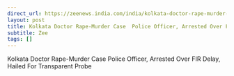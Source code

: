 ```yaml
---
direct_url: https://zeenews.india.com/india/kolkata-doctor-rape-murder-case-police-officer-arrested-over-fir-delay-hailed-for-transparent-probe-2794154.html
layout: post
title: Kolkata Doctor Rape-Murder Case  Police Officer, Arrested Over FIR Delay, Hailed For  Transparent  Probe
subtitle: Zee
tags: []
---
```


Kolkata Doctor Rape-Murder Case  Police Officer, Arrested Over FIR Delay, Hailed For  Transparent  Probe
